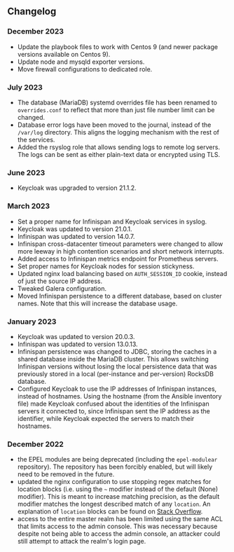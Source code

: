 ## Changelog

### December 2023
  - Update the playbook files to work with Centos 9 (and newer package versions
    available on Centos 9).
  - Update node and mysqld exporter versions.
  - Move firewall configurations to dedicated role.

### July 2023
  - The database (MariaDB) systemd overrides file has been renamed to
    `overrides.conf` to reflect that more than just file number limit can be
    changed.
  - Database error logs have been moved to the journal, instead of the
    `/var/log` directory. This aligns the logging mechanism with the rest of the
    services.
  - Added the rsyslog role that allows sending logs to remote log servers. The
    logs can be sent as either plain-text data or encrypted using TLS.

### June 2023
  - Keycloak was upgraded to version 21.1.2.

### March 2023
  - Set a proper name for Infinispan and Keycloak services in syslog.
  - Keycloak was updated to version 21.0.1.
  - Infinispan was updated to version 14.0.7.
  - Infinispan cross-datacenter timeout parameters were changed to allow more
    leeway in high contention scenarios and short network interrupts.
  - Added access to Infinispan metrics endpoint for Prometheus servers.
  - Set proper names for Keycloak nodes for session stickyness.
  - Updated nginx load balancing based on `AUTH_SESSION_ID` cookie, instead of
    just the source IP address.
  - Tweaked Galera configuration.
  - Moved Infinispan persistence to a different database, based on cluster
    names. Note that this will increase the database usage.


### January 2023
  - Keycloak was updated to version 20.0.3.
  - Infinispan was updated to version 13.0.13.
  - Infinispan persistence was changed to JDBC, storing the caches in a shared
    database inside the MariaDB cluster. This allows switching Infinispan
    versions without losing the local persistence data that was previously
    stored in a local (per-instance and per-version) RocksDB database.
  - Configured Keycloak to use the IP addresses of Infinispan instances, instead
    of hostnames. Using the hostname (from the Ansible inventory file) made
    Keycloak confused about the identities of the Infinispan servers it
    connected to, since Infinispan sent the IP address as the identifier, while
    Keycloak expected the servers to match their hostnames.


### December 2022
  - the EPEL modules are being deprecated (including the `epel-modulear`
    repository). The repository has been forcibly enabled, but will likely need
    to be removed in the future.
  - updated the nginx configuration to use stopping regex matches for location
    blocks (i.e. using the `~` modifier instead of the default (None) modifier).
    This is meant to increase matching precision, as the default modifier matches
    the longest described match of any `location`. An explanation of `location`
    blocks can be found on [Stack Overflow](https://stackoverflow.com/a/59846239).
  - access to the entire master realm has been limited using the same ACL that
    limits access to the admin console. This was necessary because despite not
    being able to access the admin console, an attacker could still attempt to
    attack the realm's login page.

